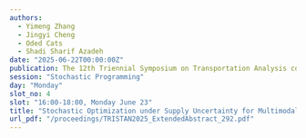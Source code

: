 ```yaml
---
authors:
  - Yimeng Zhang
  - Jingyi Cheng
  - Oded Cats
  - Shadi Sharif Azadeh
date: "2025-06-22T00:00:00Z"
publication: The 12th Triennial Symposium on Transportation Analysis conference
session: "Stochastic Programming"
day: "Monday"
slot_no: 4
slot: "16:00-18:00, Monday June 23"
title: "Stochastic Optimization under Supply Uncertainty for Multimodal Trip Planning Based on Demand Prediction"
url_pdf: "/proceedings/TRISTAN2025_ExtendedAbstract_292.pdf"
---
```

